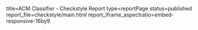 title=ACM Classifier - Checkstyle Report
type=reportPage
status=published
report_file=checkstyle/main.html
report_iframe_aspectratio=embed-responsive-16by9
~~~~~~


